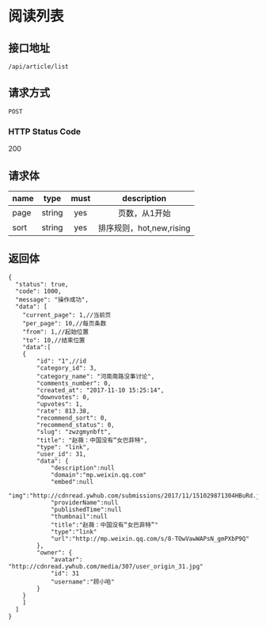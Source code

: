 # 阅读列表

## 接口地址

`/api/article/list`

## 请求方式

`POST`

### HTTP Status Code

200

## 请求体

| name     | type     | must     | description |
|----------|:--------:|:--------:|:--------:|
| page   | string   | yes     | 页数，从1开始 |
| sort   | string   | yes     | 排序规则，hot,new,rising |


## 返回体

```json5
{
  "status": true,
  "code": 1000,
  "message": "操作成功",
  "data": [
    "current_page": 1,//当前页
    "per_page": 10,//每页条数
    "from": 1,//起始位置
    "to": 10,//结束位置
    "data":[
    {
        "id": "1",//id
        "category_id": 3,
        "category_name": "河南南路没事讨论",
        "comments_number": 0,
        "created_at": "2017-11-10 15:25:14",
        "downvotes": 0,
        "upvotes": 1,
        "rate": 813.38,
        "recommend_sort": 0,
        "recommend_status": 0,
        "slug": "zwzgmynbft",
        "title": "赵薇：中国没有“女巴菲特",
        "type": "link",
        "user_id": 31,
        "data": {
            "description":null
            "domain":"mp.weixin.qq.com"
            "embed":null
            "img":"http://cdnread.ywhub.com/submissions/2017/11/151029871304HBuRd.jpeg"
            "providerName":null
            "publishedTime":null
            "thumbnail":null
            "title":"赵薇：中国没有“女巴菲特”"
            "type":"link"
            "url":"http://mp.weixin.qq.com/s/8-TOwVawWAPsN_gmPXbP9Q"
        },
        "owner": {
            "avatar": "http://cdnread.ywhub.com/media/307/user_origin_31.jpg"
            "id": 31
            "username":"顾小哈"
        }
    }
    ]
  ]
}
``` 
